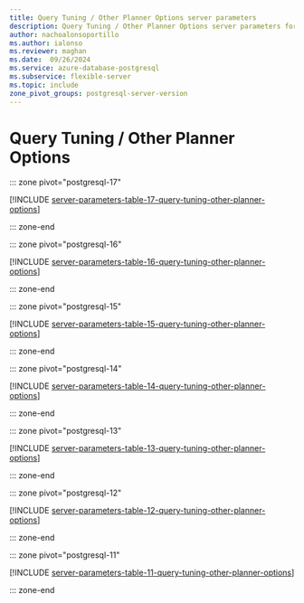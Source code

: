```yaml
---
title: Query Tuning / Other Planner Options server parameters
description: Query Tuning / Other Planner Options server parameters for Azure Database for PostgreSQL - Flexible Server.
author: nachoalonsoportillo
ms.author: ialonso
ms.reviewer: maghan
ms.date:  09/26/2024
ms.service: azure-database-postgresql
ms.subservice: flexible-server
ms.topic: include
zone_pivot_groups: postgresql-server-version
---
```

# Query Tuning / Other Planner Options


::: zone pivot="postgresql-17"

[!INCLUDE [server-parameters-table-17-query-tuning-other-planner-options](./includes/server-parameters-table-17-query-tuning-other-planner-options.md)]

::: zone-end


::: zone pivot="postgresql-16"

[!INCLUDE [server-parameters-table-16-query-tuning-other-planner-options](./includes/server-parameters-table-16-query-tuning-other-planner-options.md)]

::: zone-end


::: zone pivot="postgresql-15"

[!INCLUDE [server-parameters-table-15-query-tuning-other-planner-options](./includes/server-parameters-table-15-query-tuning-other-planner-options.md)]

::: zone-end


::: zone pivot="postgresql-14"

[!INCLUDE [server-parameters-table-14-query-tuning-other-planner-options](./includes/server-parameters-table-14-query-tuning-other-planner-options.md)]

::: zone-end


::: zone pivot="postgresql-13"

[!INCLUDE [server-parameters-table-13-query-tuning-other-planner-options](./includes/server-parameters-table-13-query-tuning-other-planner-options.md)]

::: zone-end


::: zone pivot="postgresql-12"

[!INCLUDE [server-parameters-table-12-query-tuning-other-planner-options](./includes/server-parameters-table-12-query-tuning-other-planner-options.md)]

::: zone-end


::: zone pivot="postgresql-11"

[!INCLUDE [server-parameters-table-11-query-tuning-other-planner-options](./includes/server-parameters-table-11-query-tuning-other-planner-options.md)]

::: zone-end


